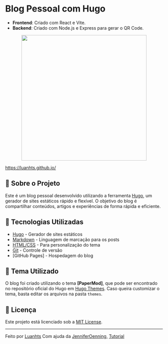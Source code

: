 # Blog Pessoal com Hugo

- **Frontend**: Criado com React e Vite.
- **Backend**: Criado com Node.js e Express para gerar o QR Code.
<div align="center">
    <img src="![Captura de tela 2025-02-02 122114](https://github.com/user-attachments/assets/06d14554-12e4-4cf3-8859-781d41105796)

" width="400" />
</div>


<https://luanhts.github.io/>

## 📖 Sobre o Projeto

Este é um blog pessoal desenvolvido utilizando a ferramenta [Hugo](https://gohugo.io/), um gerador de sites estáticos rápido e flexível. O objetivo do blog é compartilhar conteúdos, artigos e experiências de forma rápida e eficiente.

## 🚀 Tecnologias Utilizadas

- [Hugo](https://gohugo.io/) - Gerador de sites estáticos
- [Markdown](https://www.markdownguide.org/) - Linguagem de marcação para os posts
- [HTML/CSS](https://developer.mozilla.org/pt-BR/docs/Web/HTML) - Para personalização do tema
- [Git](https://git-scm.com/) - Controle de versão
- [GitHub Pages] - Hospedagem do blog


## 🎨 Tema Utilizado

O blog foi criado utilizando o tema **[PaperMod]**, que pode ser encontrado no repositório oficial do Hugo em [Hugo Themes](https://themes.gohugo.io/). Caso queira customizar o tema, basta editar os arquivos na pasta `themes`.

## 📜 Licença

Este projeto está licenciado sob a [MIT License](LICENSE).


---

Feito por [Luanhts](https://github.com/Luanhts)
Com ajuda da [JenniferOenning](https://github.com/jenniferoenning), [Tutorial](https://www.youtube.com/watch?v=UJIOiOGnfdg)
